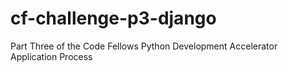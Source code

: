# cf-challenge-p3-django
Part Three of the Code Fellows Python Development Accelerator Application Process
